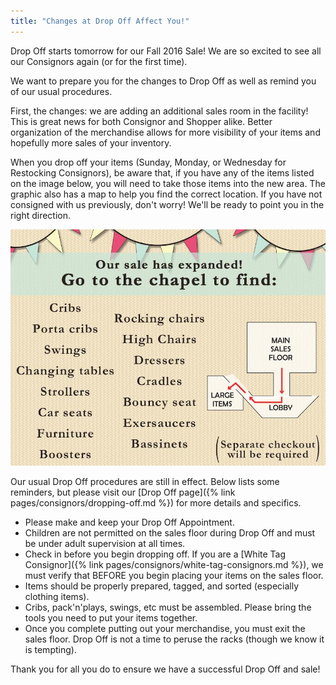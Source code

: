 ```yaml
---
title: "Changes at Drop Off Affect You!"
---
```


Drop Off starts tomorrow for our Fall 2016 Sale! We are so excited to see all our Consignors again (or for the first time).

We want to prepare you for the changes to Drop Off as well as remind you of our usual procedures.

First, the changes: we are adding an additional sales room in the facility! This is great news for both Consignor and Shopper alike. Better organization of the merchandise allows for more visibility of your items and hopefully more sales of your inventory.

When you drop off your items (Sunday, Monday, or Wednesday for Restocking Consignors), be aware that, if you have any of the items listed on the image below, you will need to take those items into the new area. The graphic also has a map to help you find the correct location. If you have not consigned with us previously, don't worry! We'll be ready to point you in the right direction.

![](/img/blog/unnamed.jpg)

Our usual Drop Off procedures are still in effect. Below lists some reminders, but please visit our [Drop Off page]({% link pages/consignors/dropping-off.md %}) for more details and specifics.

* Please make and keep your Drop Off Appointment.
* Children are not permitted on the sales floor during Drop Off and must be under adult supervision at all times.
* Check in before you begin dropping off. If you are a [White Tag Consignor]({% link pages/consignors/white-tag-consignors.md %}), we must verify that BEFORE you begin placing your items on the sales floor.
* Items should be properly prepared, tagged, and sorted (especially clothing items).
* Cribs, pack'n'plays, swings, etc must be assembled. Please bring the tools you need to put your items together.
* Once you complete putting out your merchandise, you must exit the sales floor. Drop Off is not a time to peruse the racks (though we know it is tempting).

Thank you for all you do to ensure we have a successful Drop Off and sale!

